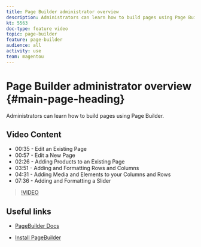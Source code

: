 ```yaml
---
title: Page Builder administrator overview
description: Administrators can learn how to build pages using Page Builder.
kt: 5563
doc-type: feature video
topic: page-builder
feature: page-builder
audience: all
activity: use
team: magentou
---
```


# Page Builder administrator overview {#main-page-heading}

Administrators can learn how to build pages using Page Builder.

## Video Content

* 00:35 - Edit an Existing Page
* 00:57 - Edit a New Page
* 02:26 - Adding Products to an Existing Page
* 03:51 - Adding and Formatting Rows and Columns
* 04:31 - Adding Media and Elements to your Columns and Rows
* 07:36 - Adding and Formatting a Slider

>[!VIDEO](https://video.tv.adobe.com/v/35783?quality=12&learn=on)

## Useful links

* [PageBuilder Docs](https://devdocs.magento.com/page-builder/docs/)

* [Install PageBuilder](https://devdocs.magento.com/page-builder/docs/getting-started/install-pagebuilder.html)
